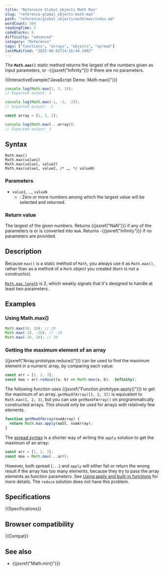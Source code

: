 ```yaml
---
title: "Reference Global_objects Math Max"
slug: "reference-global_objects-math-max"
path: "reference/global_objects/math/max/index.md"
wordCount: 369
readingTime: 2
codeBlocks: 6
difficulty: "advanced"
category: "Reference"
tags: ["functions", "arrays", "objects", "spread"]
lastModified: "2025-08-02T14:16:44.348Z"
---
```



The **`Math.max()`** static method returns the largest of the numbers given as input parameters, or -{{jsxref("Infinity")}} if there are no parameters.

{{InteractiveExample("JavaScript Demo: Math.max()")}}

```js interactive-example
console.log(Math.max(1, 3, 2));
// Expected output: 3

console.log(Math.max(-1, -3, -2));
// Expected output: -1

const array = [1, 3, 2];

console.log(Math.max(...array));
// Expected output: 3
```

## Syntax

```js-nolint
Math.max()
Math.max(value1)
Math.max(value1, value2)
Math.max(value1, value2, /* …, */ valueN)
```

### Parameters

- `value1`, …, `valueN`
  - : Zero or more numbers among which the largest value will be selected and returned.

### Return value

The largest of the given numbers. Returns {{jsxref("NaN")}} if any of the parameters is or is converted into `NaN`. Returns -{{jsxref("Infinity")}} if no parameters are provided.

## Description

Because `max()` is a static method of `Math`, you always use it as `Math.max()`, rather than as a method of a `Math` object you created (`Math` is not a constructor).

[`Math.max.length`](/en-US/docs/Web/JavaScript/Reference/Global_Objects/Function/length) is 2, which weakly signals that it's designed to handle at least two parameters.

## Examples

### Using Math.max()

```js
Math.max(10, 20); // 20
Math.max(-10, -20); // -10
Math.max(-10, 20); // 20
```

### Getting the maximum element of an array

{{jsxref("Array.prototype.reduce()")}} can be used to find the maximum
element in a numeric array, by comparing each value:

```js
const arr = [1, 2, 3];
const max = arr.reduce((a, b) => Math.max(a, b), -Infinity);
```

The following function uses {{jsxref("Function.prototype.apply()")}} to get the maximum of an array. `getMaxOfArray([1, 2, 3])` is equivalent to `Math.max(1, 2, 3)`, but you can use `getMaxOfArray()` on programmatically constructed arrays. This should only be used for arrays with relatively few elements.

```js
function getMaxOfArray(numArray) {
  return Math.max.apply(null, numArray);
}
```

The [spread syntax](/en-US/docs/Web/JavaScript/Reference/Operators/Spread_syntax) is a shorter way of writing the `apply` solution to get the maximum of an array:

```js
const arr = [1, 2, 3];
const max = Math.max(...arr);
```

However, both spread (`...`) and `apply` will either fail or return the wrong result if the array has too many elements, because they try to pass the array elements as function parameters. See [Using apply and built-in functions](/en-US/docs/Web/JavaScript/Reference/Global_Objects/Function/apply#using_apply_and_built-in_functions) for more details. The `reduce` solution does not have this problem.

## Specifications

{{Specifications}}

## Browser compatibility

{{Compat}}

## See also

- {{jsxref("Math.min()")}}
